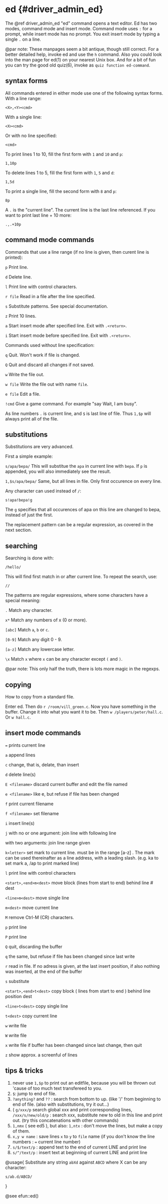 ed {#driver_admin_ed}
=====================
The @ref driver_admin_ed "ed" command opens a text editor. Ed has two modes, command mode and insert mode. Command mode uses `:` for a prompt, while insert mode has no prompt. You exit insert mode by typing a single `.` on a line.

@par note: These manpages seem a bit antique, though still correct. For a better detailed help, invoke ed and use the `h` command. Also you could look into the man page for ed(1) on your nearest Unix box. And for a bit of fun you can try the good old quiz(6), invoke as `quiz function ed-command`.

## syntax forms #

All commands entered in either mode use one of the following syntax forms. With a line range:

~~~{.c}
<X>,<Y><cmd>

~~~
With a single line:

~~~{.c}
<X><cmd>

~~~
Or with no line specified:

~~~{.c}
<cmd>

~~~
To print lines 1 to 10, fill the first form with `1` and `10` and `p`:

~~~{.c}
1,10p

~~~
To delete lines 1 to 5, fill the first form with `1`, `5` and `d`:

~~~{.c}
1,5d

~~~
To print a single line, fill the second form with `8` and `p`:

~~~{.c}
8p

~~~
A `.` is the "current line". The current line is the last line referenced. If you want to print last line + 10 more:

~~~{.c}
.,.+10p

~~~

## command mode commands #

Commands that use a line range (if no line is given, then curent line is printed):

`p`
Print line.

`d`
Delete line.

`l`
Print line with control characters.

`r file`
Read in a file after the line specified.

`s`
Substitute patterns. See special documentation.

`z`
Print 10 lines.

`a`
Start insert mode after specified line. Exit with `.<return>`.

`i`
Start insert mode before specified line. Exit with `.<return>`.

Commands used without line specification:

`q`
Quit. Won't work if file is changed.

`Q`
Quit and discard all changes if not saved.

`w`
Write the file out.

`w file`
Write the file out with name `file`.

`e file`
Edit a file.

`!cmd`
Give a game command. For example "say Wait, I am busy".

As line numbers `.` is current line, and `$` is last line of file. Thus `1,$p` will always print all of the file.

## substitutions #

Substitutions are very advanced.

First a simple example:

`s/apa/bepa/`
This will substitue the `apa` in current line with `bepa`. If `p` is appended, you will also immediately see the result.

`1,$s/apa/bepa/`
Same, but all lines in file. Only first occurence on every line.

Any character can used instead of `/`:

~~~{.c}
s!apa!bepa!g

~~~
The `g` specifies that all occurences of apa on this line are changed to bepa, instead of just the first.

The replacement pattern can be a regular expression, as covered in the next section.

## searching #

Searching is done with:

~~~{.c}
/hello/

~~~
This will find first match in or after current line. To repeat the search, use:

~~~{.c}
//

~~~
The patterns are regular expressions, where some characters have a special meaning:

`.`
Match any character.

`x*`
Match any numbers of x (0 or more).

`[abc]`
Match `a`, `b` or `c`.

`[0-9]`
Match any digit 0 - 9.

`[a-z]`
Match any lowercase letter.

`\x`
Match `x` where `x` can be any character except `(` and `)`.

@par note: This only half the truth, there is lots more magic in the regexps.

## copying #

How to copy from a standard file.

Enter ed. Then do `r /room/vill_green.c`. Now you have something in the buffer. Change it into what you want it to be. Then `w /players/peter/hall.c`. Or `w hall.c`.

## insert mode commands #

`=`
prints current line

`a`
append lines

`c`
change, that is, delate, than insert

`d`
delete line(s)

`E <filename>`
discard current buffer and edit the file named <filename>

`e <filename>`
like e, but refuse if file has been changed

`f`
print current filename

`f <filename>`
set filename

`i`
insert line(s)

`j`
with no or one argument: join line with following line

with two arguments: join line range given

`k<letter>`
set mark <letter> to current line. <letter> must be in the range [a-z] . The mark can be used thereinafter as a line address, with a leading slash. (e.g. ka to set mark a, /ap to print marked line)

`l`
print line with control characters

`<start>,<end>m<dest>`
move block (lines from start to end) behind line # dest

`<line>m<dest>`
move single line

`m<dest>`
move current line

`M`
remove Ctrl-M (CR) characters.

`p`
print line

`P`
print line

`Q`
quit, discarding the buffer

`q`
the same, but refuse if file has been changed since last write

`r`
read in file. If no adress is given, at the last insert position, if also nothing was inserted, at the end of the buffer

`s`
substitute

`<start>,<end>t<dest>`
copy block ( lines from start to end ) behind line position dest

`<line>t<dest>`
copy single line

`t<dest>`
copy current line

`w`
write file

`W`
write file

`x`
write file if buffer has been changed since last change, then quit

`z`
show approx. a screenful of lines

## tips & tricks #

1. never use `1,$p` to print out an editfile, because you will be thrown out 'cause of too much text transfereed to you.
2. `$`: jump to end of file.
3. `?anything?` and `??` : search from bottom to up. (like '/' from beginning to end of file. (also with substitutions, try it out...)
4. ( `g/xxx/p` search global xxx and print corresponding lines, `/xxx/s/new/old/p` : search xxx, substitute new to old in this line and print out. (try this concatenations with other commands)
5. `1,nmx` ( see ed5 ), but also: `1,ntx` : don't move the lines, but make a copy of them.
6. `x,y w name` : save lines `x` to `y` to `file` name (if you don't know the line numbers : `=` current line number)
7. `s/$/text/p` : append text to the end of current LINE and print line
8. `s/^/text/p` : insert text at beginning of current LINE and print line

@usage{
Substitute any string `abXd` against `ABCD` where X can be any
character:

~~~{.c}
s/ab.d/ABCD/

~~~

}

@see efun::ed()
